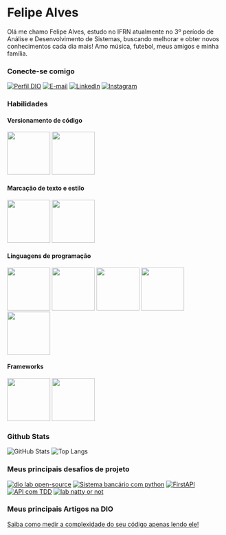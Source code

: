 # Felipe Alves

Olá me chamo Felipe Alves, estudo no IFRN atualmente no 3º período de Análise e Desenvolvimento de Sistemas, buscando melhorar e obter novos conhecimentos cada dia mais! Amo música, futebol, meus amigos e minha família.

### Conecte-se comigo

[![Perfil DIO](https://img.shields.io/badge/-Meu%20Perfil%20na%20DIO-30A3DC?style=for-the-badge)](https://web.dio.me/users/favasconcelos09/)
[![E-mail](https://img.shields.io/badge/-Gmail-000?style=for-the-badge&logo=gmail)](mailto:favasconcelos09@gmail.com)
[![LinkedIn](https://img.shields.io/badge/-LinkedIn-000?style=for-the-badge&logo=linkedin)](https://www.linkedin.com/in/felipe-alves-9b231125b//)
[![Instagram](https://img.shields.io/badge/-Instagram-000?style=for-the-badge&logo=instagram)](https://www.instagram.com/lipealves14_/)


### Habilidades

#### Versionamento de código

<div>
  <a href="https://git-scm.com/doc"><img src="https://cdn.jsdelivr.net/gh/devicons/devicon@latest/icons/git/git-original-wordmark.svg" width="100px"></a>
  <a href="https://docs.github.com/"><img src="https://cdn.jsdelivr.net/gh/devicons/devicon@latest/icons/github/github-original-wordmark.svg" width="100px"></a>
</div>

#### Marcação de texto e estilo

<div>
  <img src="https://cdn.jsdelivr.net/gh/devicons/devicon@latest/icons/html5/html5-original-wordmark.svg" width="100px">
  <img src="https://cdn.jsdelivr.net/gh/devicons/devicon@latest/icons/css3/css3-original-wordmark.svg" width="100px">
</div>

#### Linguagens de programação

<div>
  <img src="https://cdn.jsdelivr.net/gh/devicons/devicon@latest/icons/javascript/javascript-original.svg" width="100px">
  <img src="https://cdn.jsdelivr.net/gh/devicons/devicon@latest/icons/java/java-original-wordmark.svg" width="100px">
  <img src="https://cdn.jsdelivr.net/gh/devicons/devicon@latest/icons/cplusplus/cplusplus-original.svg" width="100px">
  <img src="https://cdn.jsdelivr.net/gh/devicons/devicon@latest/icons/csharp/csharp-original.svg" width="100px">
  <img src="https://cdn.jsdelivr.net/gh/devicons/devicon@latest/icons/python/python-original-wordmark.svg" width="100px">
</div>

#### Frameworks

<div>
  <img src="https://cdn.jsdelivr.net/gh/devicons/devicon@latest/icons/django/django-plain-wordmark.svg" width="100px">
  <img src="https://cdn.jsdelivr.net/gh/devicons/devicon@latest/icons/spring/spring-original-wordmark.svg" width="100px">
</div>

### Github Stats

![GitHub Stats](https://github-readme-stats.vercel.app/api?username=Lipeeeeeee&theme=transparent&bg_color=000&border_color=30A3DC&show_icons=true&icon_color=30A3DC&title_color=00477D&text_color=49B0FF)
![Top Langs](https://github-readme-stats-git-masterrstaa-rickstaa.vercel.app/api/top-langs/?username=Lipeeeeeee&layout=compact&bg_color=000&border_color=30A3DC&title_color=00477D&text_color=49B0FF)

### Meus principais desafios de projeto

[![dio lab open-source](https://github-readme-stats.vercel.app/api/pin/?username=Lipeeeeeee&repo=dio-lab-open-source&bg_color=000&border_color=30A3DC&show_icons=true&icon_color=30A3DC&title_color=00477D&text_color=49B0FF)](https://github.com/Lipeeeeeee/dio-lab-open-source)
[![Sistema bancário com python](https://github-readme-stats.vercel.app/api/pin/?username=Lipeeeeeee&repo=Sistema-bancario-com-python&bg_color=000&border_color=30A3DC&show_icons=true&icon_color=30A3DC&title_color=00477D&text_color=49B0FF)](https://github.com/Lipeeeeeee/Sistema-bancario-com-python)
[![FirstAPI](https://github-readme-stats.vercel.app/api/pin/?username=Lipeeeeeee&repo=FirstAPI&bg_color=000&border_color=30A3DC&show_icons=true&icon_color=30A3DC&title_color=00477D&text_color=49B0FF)](https://github.com/Lipeeeeeee/firstAPI)
[![API com TDD](https://github-readme-stats.vercel.app/api/pin/?username=Lipeeeeeee&repo=API-com-TDD&bg_color=000&border_color=30A3DC&show_icons=true&icon_color=30A3DC&title_color=00477D&text_color=49B0FF)](https://github.com/Lipeeeeeee/API-com-TDD)
[![lab natty or not](https://github-readme-stats.vercel.app/api/pin/?username=Lipeeeeeee&repo=lab-natty-or-not&bg_color=000&border_color=30A3DC&show_icons=true&icon_color=30A3DC&title_color=00477D&text_color=49B0FF)](https://github.com/Lipeeeeeee/lab-natty-or-not)

### Meus principais Artigos na DIO

[Saiba como medir a complexidade do seu código apenas lendo ele!](https://web.dio.me/articles/saiba-como-medir-a-complexidade-do-seu-codigo-apenas-lendo-ele)
